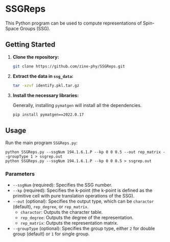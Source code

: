 # SSGReps

This Python program can be used to compute representations of Spin-Space Groups (SSG).

## Getting Started

1. **Clone the repository:**

    ```bash
    git clone https://github.com/zine-phy/SSGReps.git
    ```

2. **Extract the data in `ssg_data`:**

    ```bash
    tar -xzvf identify.pkl.tar.gz
    ```

3. **Install the necessary libraries:**

    Generally, installing `pymatgen` will install all the dependencies.

    ```bash
    pip install pymatgen==2022.0.17
    ```

## Usage

Run the main program `SSGReps.py`:


    python SSGReps.py --ssgNum 194.1.6.1.P --kp 0 0 0.5 --out rep_matrix --groupType 1 > ssgrep.out
    python SSGReps.py --ssgNum 194.1.6.1.P --kp 0 0 0.5 > ssgrep.out

### Parameters

- `--ssgNum` (required): Specifies the SSG number.
- `--kp` (required): Specifies the k-point (the k-point is defined as the primitive cell with pure translation operations of the SSG).
- `--out` (optional): Specifies the output type, which can be `charactor` (default), `rep_degree`, or `rep_matrix`. 
  - `charactor`: Outputs the character table.
  - `rep_degree`: Outputs the degree of the representation.
  - `rep_matrix`: Outputs the representation matrix.
- `--groupType` (optional): Specifies the group type, either `2` for double group (default) or `1` for single group.
